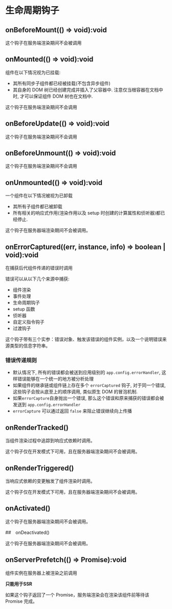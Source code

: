 # 生命周期钩子

## onBeforeMount(() => void):void

这个钩子在服务端渲染期间不会被调用

## onMounted(() => void):void

组件在以下情况视为已挂载:

- 其所有同步子组件都已经被挂载(不包含异步组件)
- 其自身的 DOM 树已经创建完成并插入了父容器中. 注意仅当根容器在文档中时, 才可以保证组件 DOM 树也在文档中.

这个钩子在服务端渲染期间不会调用

## onBeforeUpdate(() => void):void

这个钩子在服务端渲染期间不会调用

## onBeforeUnmount(() => void):void

这个钩子在服务端渲染期间不会调用

## onUnmounted(() => void):void

一个组件在以下情况被视为已卸载

- 其所有子组件都已被卸载
- 所有相关的响应式作用(渲染作用以及 setup 时创建的计算属性和侦听器)都已经停止.

这个钩子在服务器端渲染期间不会被调用。

## onErrorCaptured((err, instance, info) => boolean | void):void

在捕获后代组件传递的错误时调用

错误可以从以下几个来源中捕获:

- 组件渲染
- 事件处理
- 生命周期钩子
- setup 函数
- 侦听器
- 自定义指令钩子
- 过渡钩子

这个钩子带有三个实参：错误对象、触发该错误的组件实例，以及一个说明错误来源类型的信息字符串。

### 错误传递规则

- 默认情况下, 所有的错误都会被送到应用级别的 `app.config.errorHandler`, 这样错误能够在一个统一的地方被分析处理
- 如果组件的继承链或组件链上存在多个 `errorCaptured` 钩子, 对于同一个错误, 这些钩子会按从底至上的顺序调用, 类似原生 DOM 的冒泡机制.
- 如果`errorCapture`自身抛出一个错误, 那么这个错误和原来捕获的错误都会被发送到 `app.config.errorHandler`
- `errorCapture` 可以通过返回 `false` 来阻止错误继续向上传播

## onRenderTracked()

当组件渲染过程中追踪到响应式依赖时调用。

这个钩子仅在开发模式下可用，且在服务器端渲染期间不会被调用。

## onRenderTriggered()

当响应式依赖的变更触发了组件渲染时调用。

这个钩子仅在开发模式下可用，且在服务器端渲染期间不会被调用。

## onActivated()


这个钩子在服务器端渲染期间不会被调用。


##　onDeactivated()

这个钩子在服务器端渲染期间不会被调用。

## onServerPrefetch(() => Promise<any>):void

组件实例在服务器上被渲染之前调用

**只能用于SSR**


如果这个钩子返回了一个 Promise，服务端渲染会在渲染该组件前等待该 Promise 完成。


